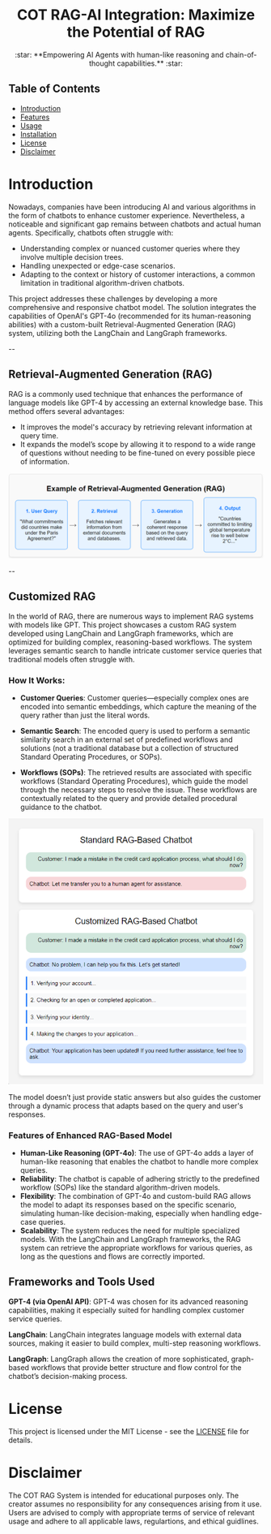 <div align="center">
    <h1>COT RAG-AI Integration: Maximize the Potential of RAG</h1>
</div>
<div align="center">
    <p>:star: **Empowering AI Agents with human-like reasoning and chain-of-thought capabilities.** :star:</p>
</div>

## Table of Contents
- [Introduction](#Introduction)
- [Features](#features)
- [Usage](#usage)
- [Installation](#installation)
- [License](#license)
- [Disclaimer](#Disclaimer)


# Introduction
Nowadays, companies have been introducing AI and various algorithms in the form of chatbots to enhance customer experience. Nevertheless, a noticeable and significant gap remains between chatbots and actual human agents. Specifically, chatbots often struggle with:
- Understanding complex or nuanced customer queries where they involve multiple decision trees.
- Handling unexpected or edge-case scenarios.
- Adapting to the context or history of customer interactions, a common limitation in traditional algorithm-driven chatbots.

This project addresses these challenges by developing a more comprehensive and responsive chatbot model. The solution integrates the capabilities of OpenAI's GPT-4o (recommended for its human-reasoning abilities) with a custom-built Retrieval-Augmented Generation (RAG) system, utilizing both the LangChain and LangGraph frameworks.

--
## Retrieval-Augmented Generation (RAG)
RAG is a commonly used technique that enhances the performance of language models like GPT-4 by accessing an external knowledge base.
This method offers several advantages:
- It improves the model's accuracy by retrieving relevant information at query time.
- It expands the model’s scope by allowing it to respond to a wide range of questions without needing to be fine-tuned on every possible piece of information.

![RAG Example](./assets/Sample%20RAG%20Workflow%20.png)


--
## Customized RAG
In the world of RAG, there are numerous ways to implement RAG systems with models like GPT. This project showcases a custom RAG system developed using LangChain and LangGraph frameworks, which are optimized for building complex, reasoning-based workflows. The system leverages semantic search to handle intricate customer service queries that traditional models often struggle with.


### How It Works:

- **Customer Queries**: Customer queries—especially complex ones are encoded into semantic embeddings, which capture the meaning of the query rather than just the literal words.
  
- **Semantic Search**: The encoded query is used to perform a semantic similarity search in an external set of predefined workflows and solutions (not a traditional database but a collection of structured Standard Operating Procedures, or SOPs).

- **Workflows (SOPs)**: The retrieved results are associated with specific workflows (Standard Operating Procedures), which guide the model through the necessary steps to resolve the issue. These workflows are contextually related to the query and provide detailed procedural guidance to the chatbot.

![Screenshot](./assets/Example.png)

The model doesn’t just provide static answers but also guides the customer through a dynamic process that adapts based on the query and user's responses.

### Features of Enhanced RAG-Based Model
- **Human-Like Reasoning (GPT-4o)**: The use of GPT-4o adds a layer of human-like reasoning that enables the chatbot to handle more complex queries. 
- **Reliability**: The chatbot is capable of adhering strictly to the predefined workflow (SOPs) like the standard algorithm-driven models.
- **Flexibility**: The combination of GPT-4o and custom-build RAG allows the model to adapt its responses based on the specific scenario, simulating human-like decision-making, especially when handling edge-case queries.
- **Scalability**: The system reduces the need for multiple specialized models. With the LangChain and LangGraph frameworks, the RAG system can retrieve the appropriate workflows for various queries, as long as the questions and flows are correctly imported.

## Frameworks and Tools Used
**GPT-4 (via OpenAI API)**:
GPT-4 was chosen for its advanced reasoning capabilities, making it especially suited for handling complex customer service queries.

**LangChain**:
LangChain integrates language models with external data sources, making it easier to build complex, multi-step reasoning workflows.

**LangGraph**:
LangGraph allows the creation of more sophisticated, graph-based workflows that provide better structure and flow control for the chatbot’s decision-making process.

# License
This project is licensed under the MIT License - see the [LICENSE](License) file for details.

# Disclaimer
The COT RAG System is intended for educational purposes only. The creator assumes no responsibility for any consequences arising from it use. Users are advised to comply with appropriate terms of service of relevant usage and adhere to all applicable laws, regulartions, and ethical guidlines.

